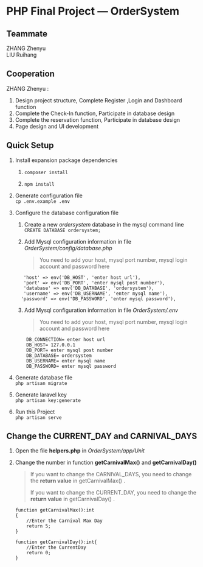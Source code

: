 # PHP Final Project — OrderSystem

## Teammate

ZHANG Zhenyu   
LIU Ruihang 


## Cooperation

ZHANG Zhenyu :
1. Design project structure, Complete Register ,Login and Dashboard function
2. Complete the Check-In function, Participate in database design
3. Complete the reservation function, Participate in database design
4. Page design and UI development

## Quick Setup

1. Install expansion package dependencies  
   1. `composer install`
   
   2. `npm install`

      
   
2. Generate configuration file  
    `cp .env.example .env`   
    
    


3. Configure the database configuration file
    1. Create a new *ordersystem* database in the mysql command line  
        `CREATE DATABASE ordersystem;`    
       
    2. Add Mysql configuration information in file *OrderSystem/config/database.php*  
       
       >You need to add your host, mysql port number, mysql login account and password here  
    
    ```
       'host' => env('DB_HOST', 'enter host url'),
       'port' => env('DB_PORT', 'enter mysql post number'),
       'database' => env('DB_DATABASE', 'ordersystem'),
       'username' => env('DB_USERNAME', 'enter mysql name'),
      'password' => env('DB_PASSWORD', 'enter mysql password'),
   ```
   3. Add Mysql configuration information in file *OrderSystem/.env*
        
        >You need to add your host, mysql port number, mysql login account and password here
    ```
        DB_CONNECTION= enter host url
        DB_HOST= 127.0.0.1
        DB_PORT= enter mysql post number
        DB_DATABASE= ordersystem
        DB_USERNAME= enter mysql name
        DB_PASSWORD= enter mysql password
     ```
    
3. Generate database file  
    `php artisan migrate`  

    
    
5. Generate laravel key  
    `php artisan key:generate`

    

6. Run this Project  
   `php artisan serve`

   

## Change the CURRENT_DAY and  CARNIVAL_DAYS

1.  Open the file **helpers.php**  in  *OrderSystem/app/Unit*

2. Change the number in function **getCarnivalMax()** and **getCarnivalDay()**

    >If you want to change the CARNIVAL_DAYS, you need to change the **return value** in getCarnivalMax() .
    >
    >If you want to change the CURRENT_DAY,  you need to change the **return value** in getCarnivalDay() .

   ```
   function getCarnivalMax():int
   {
       //Enter the Carnival Max Day
       return 5;
   }
   
   function getCarnivalDay():int{
       //Enter the CurrentDay
       return 0;
   }
   ```

   

   

